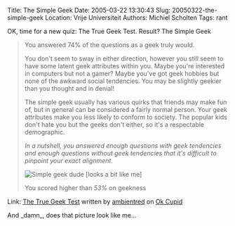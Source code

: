 Title: The Simple Geek
Date: 2005-03-22 13:30:43
Slug: 20050322-the-simple-geek
Location: Vrije Universiteit
Authors: Michiel Scholten
Tags: rant

<p>OK, time for a new quiz: The True Geek Test. Result? The Simple Geek</p>

<blockquote>
<p class="quote">You answered 74% of the questions as a geek truly would.</p>
<p class="quote">You don't seem to sway in either direction, however you still seem to
have some latent geek attributes within you. Maybe you're interested in
computers but not a gamer? Maybe you've got geek hobbies but none of
the awkward social tendencies. You may be slightly geekier than you
thought and in denial!</p>
<p class="quote">The simple geek usually has various quirks that friends may make
fun of, but in general can be considered a fairly normal person. Your
geek attributes make you less likely to conform to society. The popular
kids don't hate you but the geeks don't either, so it's a respectable
demographic.</p>

<p class="quote"><em>In a nutshell, you answered enough questions with geek tendencies
and enough questions without geek tendencies that it's difficult to
pinpoint your exact alignment.</em></p>

<p class="quote"><img src="/~mbscholt/images/content/simplegeek.jpg" alt="Simple geek dude [looks a bit like me]" /></p>

<p class="quote">You scored higher than <em>53%</em> on geekness</p>
</blockquote>

<p>Link: <a href='http://www.okcupid.com/tests/take?testid=750711297364726891'>The True Geek Test</a> written by <a href='http://www.okcupid.com/profile?tuid=17970904557065852189'>ambientred</a> on <a  href='http://www.okcupid.com'>Ok Cupid</a></p>

<p>And _damn_, does that picture look like me...</p>